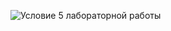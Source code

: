 ![Условие 5 лабораторной работы](https://docs.google.com/document/d/1XyJvZEfprjzGPMrDG5gJKGxvcok1i4UX53f1wjKw0fA/edit#heading=h.c0584tl6sw6k)
